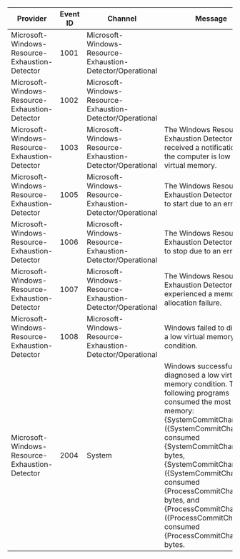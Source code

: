 Provider                                        |  Event ID  |  Channel                                                     |  Message
------------------------------------------------|------------|--------------------------------------------------------------|---------------------------------------------------------------------------------------------------------------------------------------------------------------------------------------------------------------------------------------------------------------------------------------------------------------------------------------------------------------------------------------------
Microsoft-Windows-Resource-Exhaustion-Detector  |  1001      |  Microsoft-Windows-Resource-Exhaustion-Detector/Operational  |
Microsoft-Windows-Resource-Exhaustion-Detector  |  1002      |  Microsoft-Windows-Resource-Exhaustion-Detector/Operational  |
Microsoft-Windows-Resource-Exhaustion-Detector  |  1003      |  Microsoft-Windows-Resource-Exhaustion-Detector/Operational  |  The Windows Resource Exhaustion Detector received a notification that the computer is low on virtual memory.
Microsoft-Windows-Resource-Exhaustion-Detector  |  1005      |  Microsoft-Windows-Resource-Exhaustion-Detector/Operational  |  The Windows Resource Exhaustion Detector failed to start due to an error.
Microsoft-Windows-Resource-Exhaustion-Detector  |  1006      |  Microsoft-Windows-Resource-Exhaustion-Detector/Operational  |  The Windows Resource Exhaustion Detector failed to stop due to an error.
Microsoft-Windows-Resource-Exhaustion-Detector  |  1007      |  Microsoft-Windows-Resource-Exhaustion-Detector/Operational  |  The Windows Resource Exhaustion Detector experienced a memory allocation failure.
Microsoft-Windows-Resource-Exhaustion-Detector  |  1008      |  Microsoft-Windows-Resource-Exhaustion-Detector/Operational  |  Windows failed to diagnose a low virtual memory condition.
Microsoft-Windows-Resource-Exhaustion-Detector  |  2004      |  System                                                      |  Windows successfully diagnosed a low virtual memory condition. The following programs consumed the most virtual memory: {SystemCommitCharge}1 ({SystemCommitCharge}2) consumed {SystemCommitCharge}4 bytes, {SystemCommitCharge}8 ({SystemCommitCharge}9) consumed {ProcessCommitCharge}1 bytes, and {ProcessCommitCharge}5 ({ProcessCommitCharge}6) consumed {ProcessCommitCharge}8 bytes.